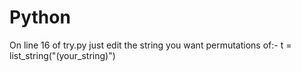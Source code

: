 # Python

On line 16 of try.py just edit the string you want permutations of:- t = list_string("(your_string)")
